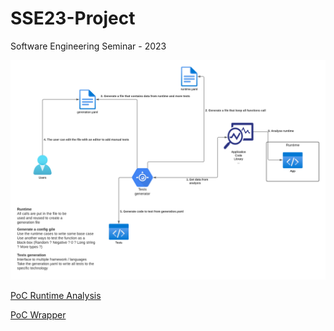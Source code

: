 # SSE23-Project

Software Engineering Seminar - 2023

![Schema](docs/images/schema.png)

[PoC Runtime Analysis](poc_runtime/README.md)

[PoC Wrapper](poc_wrapper/README.md)
